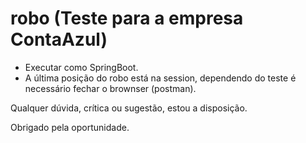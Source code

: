 # robo (Teste para a empresa ContaAzul)

- Executar como SpringBoot.
- A última posição do robo está na session, dependendo do teste é necessário fechar o brownser (postman).

Qualquer dúvida, crítica ou sugestão, estou a disposição.

Obrigado pela oportunidade.


